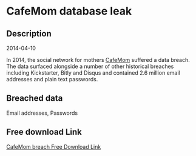 # CafeMom database leak

## Description

2014-04-10

In 2014, the social network for mothers <a href="http://www.cafemom.com" target="_blank" rel="noopener">CafeMom</a> suffered a data breach. The data surfaced alongside a number of other historical breaches including Kickstarter, Bitly and Disqus and contained 2.6 million email addresses and plain text passwords.

## Breached data

Email addresses, Passwords

## Free download Link

[CafeMom breach Free Download Link](https://link-to.net/1229997/113.01372313127855/dynamic/?r=aHR0cHM6Ly93d3cubWVkaWFmaXJlLmNvbS92aWV3L1B4Rll5SGZXTWNGY2VCVS9jYWZlbW9tLmNvbS9maWxl)